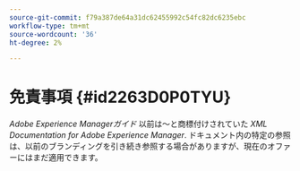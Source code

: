 ```yaml
---
source-git-commit: f79a387de64a31dc62455992c54fc82dc6235ebc
workflow-type: tm+mt
source-wordcount: '36'
ht-degree: 2%

---
```

# 免責事項 {#id2263D0P0TYU}

*Adobe Experience Managerガイド* 以前は～と商標付けされていた *XML Documentation for Adobe Experience Manager*. ドキュメント内の特定の参照は、以前のブランディングを引き続き参照する場合がありますが、現在のオファーにはまだ適用できます。

